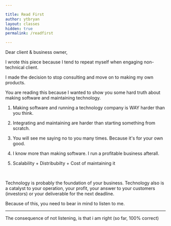 ```yaml
---

title: Read First
author: ytbryan
layout: classes
hidden: true
permalink: /readfirst

---
```



Dear client & business owner,

I wrote this piece because I tend to repeat myself when engaging non-technical client.

I made the decision to stop consulting and move on to making my own products.

You are reading this because I wanted to show you some hard truth about making software and maintaining technology.

1. Making software and running a technology company is WAY harder than you think.

2. Integrating and maintaining are harder than starting something from scratch.

3. You will see me saying no to you many times. Because it's for your own good.

4. I know more than making software. I run a profitable business afterall.

5. Scalability + Distribubilty + Cost of maintaining it

   ​

Technology is probably the foundation of your business. Technology also is a catalyst to your operation, your profit, your answer to your customers (investors) or your deliverable for the next deadline.

Because of this, you need to bear in mind to listen to me.

---

The consequence of not listening, is that i am right (so far, 100% correct)
